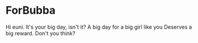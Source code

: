 # ForBubba
Hi euni. 
It's your big day, isn't it?
A big day for a big girl like you
Deserves a big reward. Don't you think?

